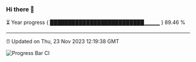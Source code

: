 ### Hi there 👋

⏳ Year progress { ██████████████████████████▁▁▁▁ } 89.46 %

---

⏰ Updated on Thu, 23 Nov 2023 12:19:38 GMT

![Progress Bar CI](https://github.com/liununu/liununu/workflows/Progress%20Bar%20CI/badge.svg)
